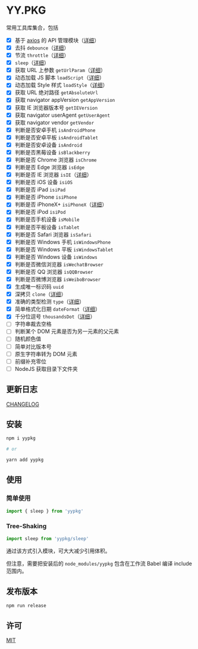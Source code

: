 # YY.PKG

常用工具库集合，包括

- [x] 基于 [axios](https://github.com/axios/axios) 的 API 管理模块（[详细](./docs/api.md)）
- [x] 去抖 `debounce`（[详细](./core/debounce.js)）
- [x] 节流 `throttle`（[详细](./core/throttle.js)）
- [x] `sleep`（[详细](./core/sleep.js)）
- [x] 获取 URL 上参数 `getUrlParam`（[详细](./core/get-url-param.js)）
- [x] 动态加载 JS 脚本 `loadScript`（[详细](./core/load-script.js)）
- [x] 动态加载 Style 样式 `loadStyle`（[详细](./core/load-style.js)）
- [x] 获取 URL 绝对路径 `getAbsoluteUrl`
- [x] 获取 navigator appVersion `getAppVersion`
- [x] 获取 IE 浏览器版本号 `getIEVersion`
- [x] 获取 navigator userAgent `getUserAgent`
- [x] 获取 navigator vendor `getVendor`
- [x] 判断是否安卓手机 `isAndroidPhone`
- [x] 判断是否安卓平板 `isAndroidTablet`
- [x] 判断是否安卓设备 `isAndroid`
- [x] 判断是否黑莓设备 `isBlackberry`
- [x] 判断是否 Chrome 浏览器 `isChrome`
- [x] 判断是否 Edge 浏览器 `isEdge`
- [x] 判断是否 IE 浏览器 `isIE`（[详细](./core/is-ie.js)）
- [x] 判断是否 iOS 设备 `isiOS`
- [x] 判断是否 iPad `isiPad`
- [x] 判断是否 iPhone `isiPhone`
- [x] 判断是否 iPhoneX+ `isiPhoneX`（[详细](./core/is-iPhoneX.js)）
- [x] 判断是否 iPod `isiPod`
- [x] 判断是否手机设备 `isMobile`
- [x] 判断是否平板设备 `isTablet`
- [x] 判断是否 Safari 浏览器 `isSafari`
- [x] 判断是否 Windows 手机 `isWindowsPhone`
- [x] 判断是否 Windows 平板 `isWindowsTablet`
- [x] 判断是否 Windows 设备 `isWindows`
- [x] 判断是否微信浏览器 `isWechatBrowser`
- [x] 判断是否 QQ 浏览器 `isQQBrowser`
- [x] 判断是否微博浏览器 `isWeiboBrowser`
- [x] 生成唯一标识码 `uuid`
- [x] 深拷贝 `clone`（[详细](./core/clone.js)）
- [x] 准确的类型检测 `type`（[详细](./core/type.js)）
- [x] 简单格式化日期 `dateFormat`（[详细](./core/date-format.js)）
- [x] 千分位逗号 `thousandsDot`（[详细](./core/thousands-dot.js)）
- [ ] 字符串裁去空格
- [ ] 判断某个 DOM 元素是否为另一元素的父元素
- [ ] 随机颜色值
- [ ] 简单对比版本号
- [ ] 原生字符串转为 DOM 元素
- [ ] 前缀补充零位
- [ ] NodeJS 获取目录下文件夹

## 更新日志

[CHANGELOG](./CHANGELOG.md)

## 安装

```sh
npm i yypkg

# or

yarn add yypkg
```

## 使用

### 简单使用

```js
import { sleep } from 'yypkg'
```

### Tree-Shaking

```js
import sleep from 'yypkg/sleep'
```

通过该方式引入模块，可大大减少引用体积。

但注意，需要把安装后的 `node_modules/yypkg` 包含在工作流 Babel 编译 include 范围内。

## 发布版本

```sh
npm run release
```

## 许可

[MIT](./LICENSE)
